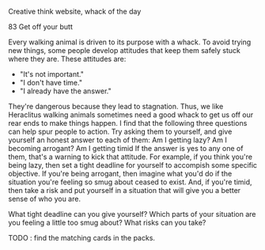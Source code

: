 
Creative think website, whack of the day

83 Get off your butt

Every walking animal is driven to its purpose with a whack.
To avoid trying new things, some people develop attitudes that keep them safely stuck where they are.
These attitudes are:

* "It's not important."
* "I don't have time."
* "I already have the answer." 

They're dangerous because they lead to stagnation.
Thus, we like Heraclitus walking animals sometimes need a good whack to get us off our rear ends to make things happen.
I find that the following three questions can help spur people to action.
Try asking them to yourself, and give yourself an honest answer to each of them:
Am I getting lazy?
Am I becoming arrogant?
Am I getting timid
If the answer is yes to any one of them, that's a warning to kick that attitude.
For example, if you think you're being lazy, then set a tight deadline for yourself to accompish some specific objective.
If you're being arrogant, then imagine what you'd do if the situation you're feeling so smug about ceased to exist.
And, if you're timid, then take a risk and put yourself in a situation that will give you a better sense of who you are.

What tight deadline can you give yourself?
Which parts of your situation are you feeling a little too smug about?
What risks can you take?

TODO : find the matching cards in the packs.
